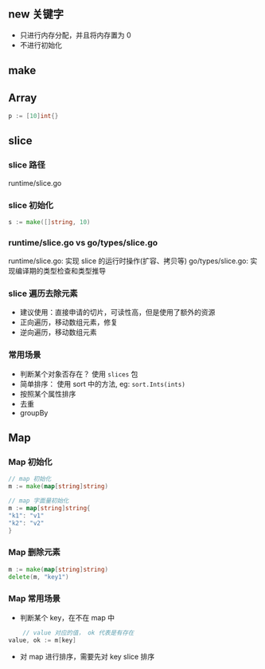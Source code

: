 ## new 关键字

- 只进行内存分配，并且将内存置为 0
- 不进行初始化

## make

## Array

 ```go
p := [10]int{}
```

## slice

### slice 路径

runtime/slice.go

### slice 初始化

```go
s := make([]string, 10)
```

### runtime/slice.go vs  go/types/slice.go

runtime/slice.go: 实现 slice 的运行时操作(扩容、拷贝等)
go/types/slice.go: 实现编译期的类型检查和类型推导

### slice 遍历去除元素

- 建议使用：直接申请的切片，可读性高，但是使用了额外的资源
- 正向遍历，移动数组元素，修复
- 逆向遍历，移动数组元素

### 常用场景

- 判断某个对象否存在？ 使用 `slices` 包
- 简单排序： 使用 sort 中的方法, eg: `sort.Ints(ints)`
- 按照某个属性排序
- 去重
- groupBy

## Map

### Map 初始化

```go
// map 初始化
m := make(map[string]string)

// map 字面量初始化
m := map[string]string{
"k1": "v1"
"k2": "v2"
}

```

### Map 删除元素

```go
m := make(map[string]string)
delete(m, "key1")

```

### Map 常用场景

- 判断某个 key，在不在 map 中

```go
    // value 对应的值， ok 代表是有存在
value, ok := m[key]

```

- 对 map 进行排序，需要先对 key slice 排序






